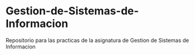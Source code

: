 # Gestion-de-Sistemas-de-Informacion
Repositorio para las practicas de la asignatura de Gestion de Sistemas de Informacion 
